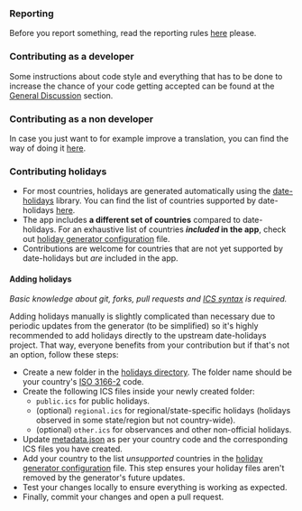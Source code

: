 ### Reporting
Before you report something, read the reporting rules [here](https://github.com/FossifyOrg/General-Discussion#how-do-i-suggest-an-improvement-ask-a-question-or-report-an-issue) please.

### Contributing as a developer
Some instructions about code style and everything that has to be done to increase the chance of your code getting accepted can be found at the [General Discussion](https://github.com/FossifyOrg/General-Discussion#contribution-rules-for-developers) section.

### Contributing as a non developer
In case you just want to for example improve a translation, you can find the way of doing it [here](https://github.com/FossifyOrg/General-Discussion#how-can-i-suggest-an-edit-to-a-file).

### Contributing holidays

- For most countries, holidays are generated automatically using the [date-holidays](https://github.com/commenthol/date-holidays) library. You can find the list of countries supported by date-holidays [here](https://github.com/commenthol/date-holidays?tab=readme-ov-file#supported-countries-states-regions).
- The app includes **a different set of countries** compared to date-holidays. For an exhaustive list of countries **_included_ in the app**, check out [holiday generator configuration](https://github.com/FossifyOrg/Calendar/blob/master/.github/workflows/holiday-generator/config.js) file.
- Contributions are welcome for countries that are not yet supported by date-holidays but _are_ included in the app.

#### Adding holidays

_Basic knowledge about git, forks, pull requests and [ICS syntax](https://en.wikipedia.org/wiki/ICalendar) is required._

Adding holidays manually is slightly complicated than necessary due to periodic updates from the generator (to be simplified) so it's highly recommended to add holidays directly to the upstream date-holidays project. That way, everyone benefits from your contribution but if that's not an option, follow these steps:

- Create a new folder in the [holidays directory](https://github.com/FossifyOrg/Calendar/tree/master/app/src/main/assets/holidays). The folder name should be your country's [ISO 3166-2](https://en.wikipedia.org/wiki/ISO_3166-2) code.
- Create the following ICS files inside your newly created folder:
  - `public.ics` for public holidays.
  - (optional) `regional.ics` for regional/state-specific holidays (holidays observed in some state/region but not country-wide).
  - (optional) `other.ics` for observances and other non-official holidays.
- Update [metadata.json](https://github.com/FossifyOrg/Calendar/blob/master/app/src/main/assets/holidays/metadata.json) as per your country code and the corresponding ICS files you have created.
- Add your country to the list _unsupported_ countries in the [holiday generator configuration](https://github.com/FossifyOrg/Calendar/blob/master/.github/workflows/holiday-generator/config.js#L73) file. This step ensures your holiday files aren't removed by the generator's future updates.
- Test your changes locally to ensure everything is working as expected.
- Finally, commit your changes and open a pull request.
